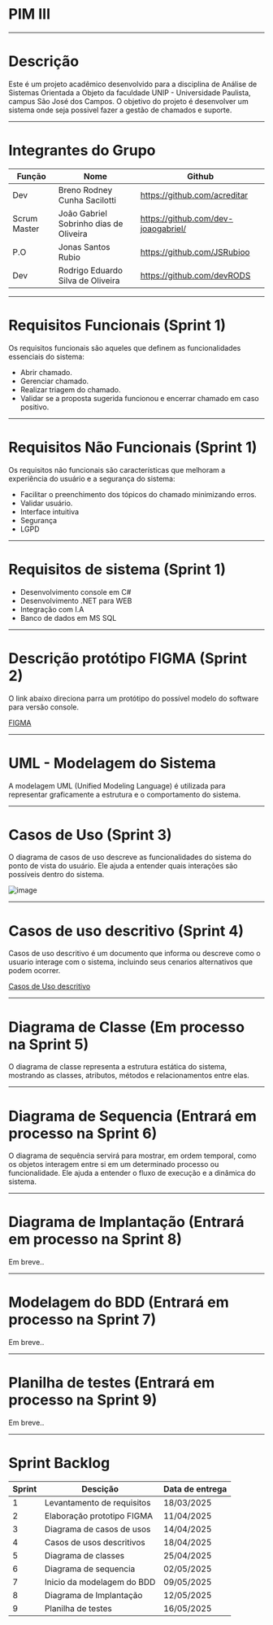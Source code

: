 # PIM III

----

# Descrição

Este é um projeto acadêmico desenvolvido para a disciplina de Análise de Sistemas Orientada a Objeto da faculdade UNIP - Universidade Paulista, campus São José dos Campos. O objetivo do projeto é desenvolver um sistema onde seja possivel fazer a gestão de chamados e suporte.

----

# Integrantes do Grupo 
Função | Nome | Github |
------------ |------------ | ------------- |
Dev | Breno Rodney Cunha Sacilotti | https://github.com/acreditar
Scrum Master | João Gabriel Sobrinho dias de Oliveira | https://github.com/dev-joaogabriel/
P.O | Jonas Santos Rubio | https://github.com/JSRubioo
Dev | Rodrigo Eduardo Silva de Oliveira | https://github.com/devRODS

----

# Requisitos Funcionais (Sprint 1)

Os requisitos funcionais são aqueles que definem as funcionalidades essenciais do sistema:

- Abrir chamado.
- Gerenciar chamado.
- Realizar triagem do chamado.
- Validar se a proposta sugerida funcionou e encerrar chamado em caso positivo.

----

# Requisitos Não Funcionais (Sprint 1)

Os requisitos não funcionais são características que melhoram a experiência do usuário e a segurança do sistema:

- Facilitar o preenchimento dos tópicos do chamado minimizando erros.
- Validar usuário.
- Interface intuitiva
- Segurança
- LGPD

----

# Requisitos de sistema (Sprint 1)

- Desenvolvimento console em C#
- Desenvolvimento .NET para WEB
- Integração com I.A
- Banco de dados em MS SQL

----

# Descrição protótipo FIGMA (Sprint 2)
O link abaixo direciona parra um protótipo do possível modelo do software para versão console.

[FIGMA](https://www.figma.com/proto/XZNU7yRqvkcLvtAPJaaEnB/Projeto-PIM?node-id=225-528&t=YzKjIYX9TlQdnHGI-1)

----

# UML - Modelagem do Sistema

A modelagem UML (Unified Modeling Language) é utilizada para representar graficamente a estrutura e o comportamento do sistema.

----

# Casos de Uso (Sprint 3)

O diagrama de casos de uso descreve as funcionalidades do sistema do ponto de vista do usuário. Ele ajuda a entender quais interações são possíveis dentro do sistema.

![image](https://github.com/user-attachments/assets/3181adfb-96af-4f40-883b-1528b2dbdc58)

----

# Casos de uso descritivo (Sprint 4)

Casos de uso descritivo é um documento que informa ou descreve como o usuario interage com o sistema, incluindo seus cenarios alternativos que podem ocorrer.

[Casos de Uso descritivo](https://github.com/dev-joaogabriel/PIM/blob/7c05ac7e983e4874573d766dc6284420ab8d7581/descritivos/CasoDescritivo.md)

----

# Diagrama de Classe (Em processo na Sprint 5)

O diagrama de classe representa a estrutura estática do sistema, mostrando as classes, atributos, métodos e relacionamentos entre elas.

----

# Diagrama de Sequencia (Entrará em processo na Sprint 6)

O diagrama de sequência servirá para mostrar, em ordem temporal, como os objetos interagem entre si em um determinado processo ou funcionalidade. Ele ajuda a entender o fluxo de execução e a dinâmica do sistema.

----

# Diagrama de Implantação (Entrará em processo na Sprint 8)

Em breve..

----

# Modelagem do BDD (Entrará em processo na Sprint 7)

Em breve..

----

# Planilha de testes (Entrará em processo na Sprint 9)

Em breve..

----

# Sprint Backlog
Sprint | Descição | Data de entrega |
------------ |------------ | ------------- |
1 | Levantamento de requisitos | 18/03/2025 |
2 | Elaboração prototipo FIGMA | 11/04/2025 |
3 | Diagrama de casos de usos | 14/04/2025 |
4 | Casos de usos descritivos | 18/04/2025 |
5 | Diagrama de classes | 25/04/2025 |
6 | Diagrama de sequencia | 02/05/2025 |
7 | Inicio da modelagem do BDD | 09/05/2025 |
8 | Diagrama de Implantação | 12/05/2025 |
9 | Planilha de testes | 16/05/2025 |
